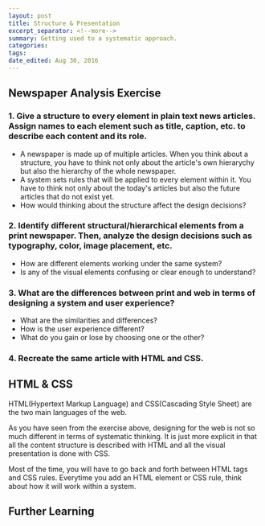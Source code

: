 ```yaml
---
layout: post	
title: Structure & Presentation
excerpt_separator: <!--more-->
summary: Getting used to a systematic approach.
categories:
tags:
date_edited: Aug 30, 2016
---
```



## Newspaper Analysis Exercise

### 1. Give a structure to every element in plain text news articles. Assign names to each element such as title, caption, etc. to describe each content and its role.
- A newspaper is made up of multiple articles. When you think about a structure, you have to think not only about the article's own hierarychy but also the hierarchy of the whole newspaper. 
- A system sets rules that will be applied to every element within it. You have to think not only about the today's articles but also the future articles that do not exist yet.
- How would thinking about the structure affect the design decisions?

### 2. Identify different structural/hierarchical elements from a print newspaper. Then, analyze the design decisions such as typography, color, image placement, etc.
- How are different elements working under the same system?
- Is any of the visual elements confusing or clear enough to understand?

### 3. What are the differences between print and web in terms of designing a system and user experience?
- What are the similarities and differences?
- How is the user experience different?
- What do you gain or lose by choosing one or the other?

### 4. Recreate the same article with HTML and CSS.




## HTML & CSS
HTML(Hypertext Markup Language) and CSS(Cascading Style Sheet) are the two main languages of the web.

As you have seen from the exercise above, designing for the web is not so much different in terms of systematic thinking. It is just more explicit in that all the content structure is described with HTML and all the visual presentation is done with CSS.

Most of the time, you will have to go back and forth between HTML tags and CSS rules. Everytime you add an HTML element or CSS rule, think about how it will work within a system.



## Further Learning

